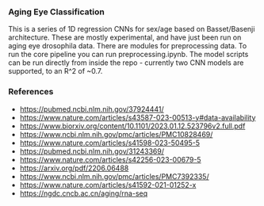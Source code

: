 ### Aging Eye Classification
This is a series of 1D regression CNNs for sex/age based on Basset/Basenji architecture. These are mostly experimental, and have just been run on aging eye drosophila data. 
There are modules for preprocessing data. To run the core pipeline you can run preprocessing.ipynb. The model scripts can be run directly from inside the repo - currently 
two CNN models are supported, to an R^2 of ~0.7.

### References
- https://pubmed.ncbi.nlm.nih.gov/37924441/
- https://www.nature.com/articles/s43587-023-00513-y#data-availability
- https://www.biorxiv.org/content/10.1101/2023.01.12.523796v2.full.pdf
- https://www.ncbi.nlm.nih.gov/pmc/articles/PMC10828469/
- https://www.nature.com/articles/s41598-023-50495-5
- https://pubmed.ncbi.nlm.nih.gov/31243369/ 
- https://www.nature.com/articles/s42256-023-00679-5 
- https://arxiv.org/pdf/2206.06488 
- https://www.ncbi.nlm.nih.gov/pmc/articles/PMC7392335/ 
- https://www.nature.com/articles/s41592-021-01252-x
- https://ngdc.cncb.ac.cn/aging/rna-seq 
